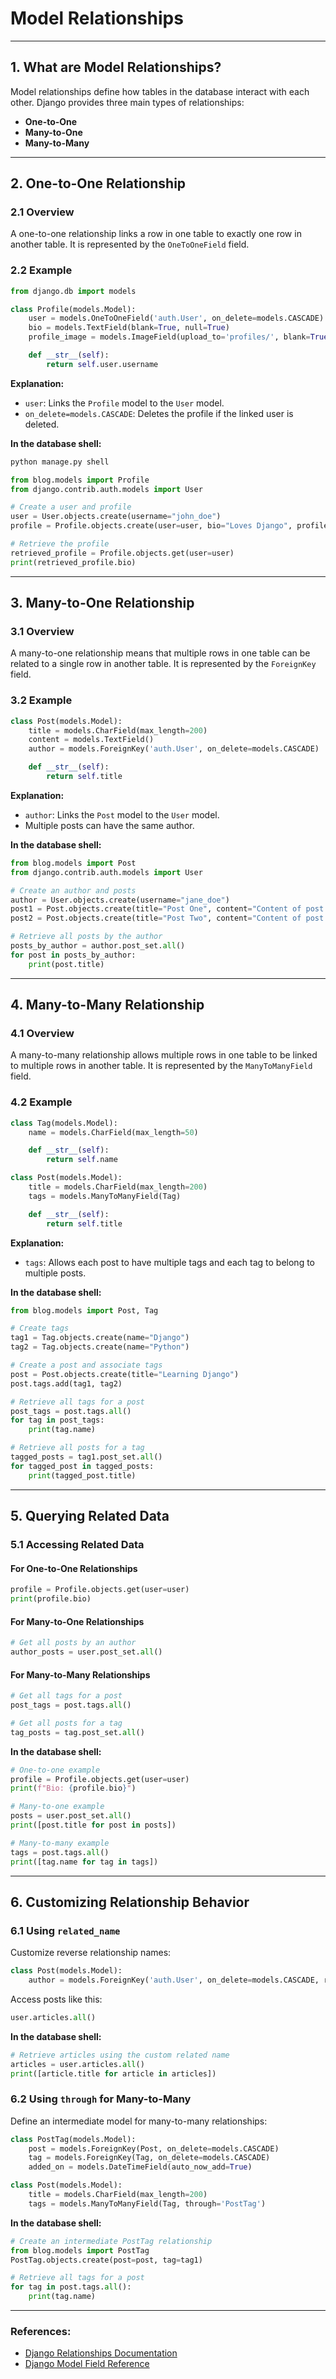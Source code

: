 # Model Relationships
---

## **1. What are Model Relationships?**

Model relationships define how tables in the database interact with each other. Django provides three main types of relationships:
- **One-to-One**
- **Many-to-One**
- **Many-to-Many**

---

## **2. One-to-One Relationship**

### **2.1 Overview**
A one-to-one relationship links a row in one table to exactly one row in another table. It is represented by the `OneToOneField` field.

### **2.2 Example**
```python
from django.db import models

class Profile(models.Model):
    user = models.OneToOneField('auth.User', on_delete=models.CASCADE)
    bio = models.TextField(blank=True, null=True)
    profile_image = models.ImageField(upload_to='profiles/', blank=True, null=True)

    def __str__(self):
        return self.user.username
```

**Explanation:**
- `user`: Links the `Profile` model to the `User` model.
- `on_delete=models.CASCADE`: Deletes the profile if the linked user is deleted.

**In the database shell:**
```bash
python manage.py shell
```
```python
from blog.models import Profile
from django.contrib.auth.models import User

# Create a user and profile
user = User.objects.create(username="john_doe")
profile = Profile.objects.create(user=user, bio="Loves Django", profile_image=None)

# Retrieve the profile
retrieved_profile = Profile.objects.get(user=user)
print(retrieved_profile.bio)
```

---

## **3. Many-to-One Relationship**

### **3.1 Overview**
A many-to-one relationship means that multiple rows in one table can be related to a single row in another table. It is represented by the `ForeignKey` field.

### **3.2 Example**
```python
class Post(models.Model):
    title = models.CharField(max_length=200)
    content = models.TextField()
    author = models.ForeignKey('auth.User', on_delete=models.CASCADE)

    def __str__(self):
        return self.title
```

**Explanation:**
- `author`: Links the `Post` model to the `User` model.
- Multiple posts can have the same author.

**In the database shell:**
```python
from blog.models import Post
from django.contrib.auth.models import User

# Create an author and posts
author = User.objects.create(username="jane_doe")
post1 = Post.objects.create(title="Post One", content="Content of post one", author=author)
post2 = Post.objects.create(title="Post Two", content="Content of post two", author=author)

# Retrieve all posts by the author
posts_by_author = author.post_set.all()
for post in posts_by_author:
    print(post.title)
```

---

## **4. Many-to-Many Relationship**

### **4.1 Overview**
A many-to-many relationship allows multiple rows in one table to be linked to multiple rows in another table. It is represented by the `ManyToManyField` field.

### **4.2 Example**
```python
class Tag(models.Model):
    name = models.CharField(max_length=50)

    def __str__(self):
        return self.name

class Post(models.Model):
    title = models.CharField(max_length=200)
    tags = models.ManyToManyField(Tag)

    def __str__(self):
        return self.title
```

**Explanation:**
- `tags`: Allows each post to have multiple tags and each tag to belong to multiple posts.

**In the database shell:**
```python
from blog.models import Post, Tag

# Create tags
tag1 = Tag.objects.create(name="Django")
tag2 = Tag.objects.create(name="Python")

# Create a post and associate tags
post = Post.objects.create(title="Learning Django")
post.tags.add(tag1, tag2)

# Retrieve all tags for a post
post_tags = post.tags.all()
for tag in post_tags:
    print(tag.name)

# Retrieve all posts for a tag
tagged_posts = tag1.post_set.all()
for tagged_post in tagged_posts:
    print(tagged_post.title)
```

---

## **5. Querying Related Data**

### **5.1 Accessing Related Data**

#### **For One-to-One Relationships**
```python
profile = Profile.objects.get(user=user)
print(profile.bio)
```

#### **For Many-to-One Relationships**
```python
# Get all posts by an author
author_posts = user.post_set.all()
```

#### **For Many-to-Many Relationships**
```python
# Get all tags for a post
post_tags = post.tags.all()

# Get all posts for a tag
tag_posts = tag.post_set.all()
```

**In the database shell:**
```python
# One-to-one example
profile = Profile.objects.get(user=user)
print(f"Bio: {profile.bio}")

# Many-to-one example
posts = user.post_set.all()
print([post.title for post in posts])

# Many-to-many example
tags = post.tags.all()
print([tag.name for tag in tags])
```

---

## **6. Customizing Relationship Behavior**

### **6.1 Using `related_name`**
Customize reverse relationship names:

```python
class Post(models.Model):
    author = models.ForeignKey('auth.User', on_delete=models.CASCADE, related_name='articles')
```

Access posts like this:
```python
user.articles.all()
```

**In the database shell:**
```python
# Retrieve articles using the custom related name
articles = user.articles.all()
print([article.title for article in articles])
```

### **6.2 Using `through` for Many-to-Many**
Define an intermediate model for many-to-many relationships:

```python
class PostTag(models.Model):
    post = models.ForeignKey(Post, on_delete=models.CASCADE)
    tag = models.ForeignKey(Tag, on_delete=models.CASCADE)
    added_on = models.DateTimeField(auto_now_add=True)

class Post(models.Model):
    title = models.CharField(max_length=200)
    tags = models.ManyToManyField(Tag, through='PostTag')
```

**In the database shell:**
```python
# Create an intermediate PostTag relationship
from blog.models import PostTag
PostTag.objects.create(post=post, tag=tag1)

# Retrieve all tags for a post
for tag in post.tags.all():
    print(tag.name)
```

---

### **References:**
- [Django Relationships Documentation](https://docs.djangoproject.com/en/stable/topics/db/queries/#related-objects)
- [Django Model Field Reference](https://docs.djangoproject.com/en/stable/ref/models/fields/)

